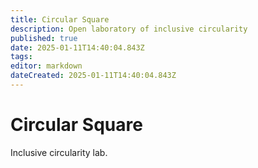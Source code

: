 ```yaml
---
title: Circular Square
description: Open laboratory of inclusive circularity
published: true
date: 2025-01-11T14:40:04.843Z
tags: 
editor: markdown
dateCreated: 2025-01-11T14:40:04.843Z
---
```


# Circular Square

Inclusive circularity lab.